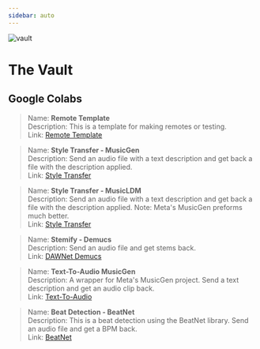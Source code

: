 ```yaml
---
sidebar: auto
---
```


![vault](/sas_vault.png)

# The Vault

## Google Colabs

>Name: **Remote Template**<br/>
Description: This is a template for making remotes or testing.<br/>
Link: [Remote Template](https://colab.research.google.com/github/shiehn/dawnet-remotes/blob/main/DAWNet_Remote_template.ipynb)

>Name: **Style Transfer - MusicGen**<br/>
Description: Send an audio file with a text description and get back a file with the description applied.<br/>
Link: [Style Transfer](https://github.com/shiehn/dawnet-remotes/blob/main/DAWNet_Remote_Style_Transfer_MusicGen.ipynb)

>Name: **Style Transfer - MusicLDM**<br/>
Description: Send an audio file with a text description and get back a file with the description applied. Note: Meta's MusicGen preforms much better.<br/>
Link: [Style Transfer](https://github.com/shiehn/dawnet-remotes/blob/main/DAWNet_Remote_Style_Transfer_AudioLDM2.ipynb)

>Name: **Stemify - Demucs**<br/>
Description: Send an audio file and get stems back.<br/>
Link: [DAWNet Demucs](https://github.com/shiehn/dawnet-remotes/blob/main/DAWNet_Remote_Demucs.ipynb)

>Name: **Text-To-Audio MusicGen**<br/>
Description: A wrapper for Meta's MusicGen project.  Send a text description and get an audio clip back.<br/>
Link: [Text-To-Audio](https://github.com/shiehn/dawnet-remotes/blob/main/DAWNet_Remote_MusicGen.ipynb)

>Name: **Beat Detection - BeatNet**<br/>
Description: This is a beat detection using the BeatNet library.   Send an audio file and get a BPM back.<br/>
Link: [BeatNet](https://colab.research.google.com/github/shiehn/dawnet-remotes/blob/main/DAWNet_Remote_BeatNet.ipynb)